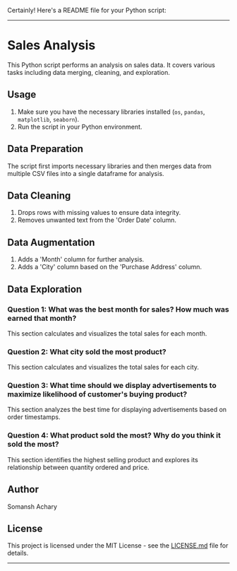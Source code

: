 Certainly! Here's a README file for your Python script:

---

# Sales Analysis

This Python script performs an analysis on sales data. It covers various tasks including data merging, cleaning, and exploration.

## Usage

1. Make sure you have the necessary libraries installed (`os`, `pandas`, `matplotlib`, `seaborn`).
2. Run the script in your Python environment.

## Data Preparation

The script first imports necessary libraries and then merges data from multiple CSV files into a single dataframe for analysis.

## Data Cleaning

1. Drops rows with missing values to ensure data integrity.
2. Removes unwanted text from the 'Order Date' column.

## Data Augmentation

1. Adds a 'Month' column for further analysis.
2. Adds a 'City' column based on the 'Purchase Address' column.

## Data Exploration

### Question 1: What was the best month for sales? How much was earned that month?

This section calculates and visualizes the total sales for each month.

### Question 2: What city sold the most product?

This section calculates and visualizes the total sales for each city.

### Question 3: What time should we display advertisements to maximize likelihood of customer's buying product?

This section analyzes the best time for displaying advertisements based on order timestamps.

### Question 4: What product sold the most? Why do you think it sold the most?

This section identifies the highest selling product and explores its relationship between quantity ordered and price.

## Author

Somansh Achary

## License

This project is licensed under the MIT License - see the [LICENSE.md](LICENSE.md) file for details.

---
